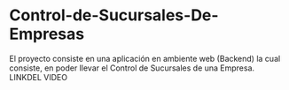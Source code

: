 # Control-de-Sucursales-De-Empresas
El proyecto consiste en una aplicación en ambiente web (Backend) la cual consiste, en poder llevar el Control de Sucursales de una Empresa.
LINKDEL VIDEO
